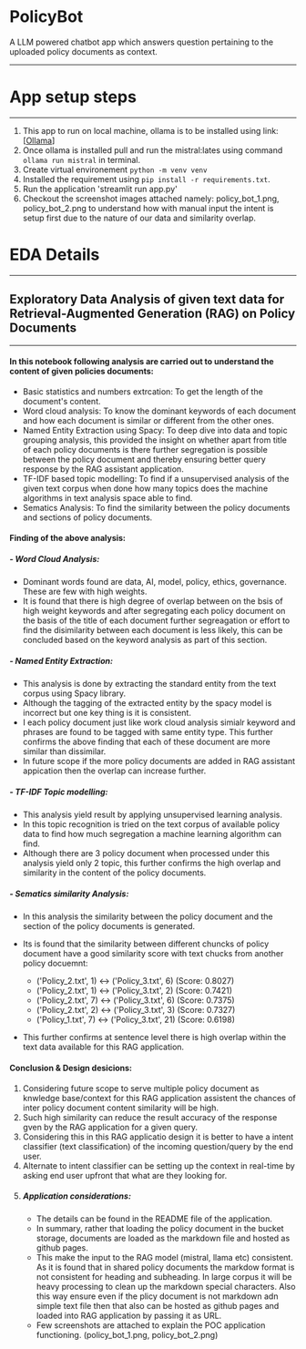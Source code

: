 # PolicyBot
A LLM powered chatbot app which answers question pertaining to the uploaded policy documents as context.

---

# App setup steps
---
1. This app to run on local machine, ollama is to be installed using link: [[Ollama](https://ollama.com/)]
2. Once ollama is installed pull and run the mistral:lates using command `ollama run mistral` in terminal.
3. Create virtual environement `python -m venv venv`
4. Installed the requirement using `pip install -r requirements.txt`.
5. Run the application 'streamlit run app.py'
6. Checkout the screenshot images attached namely: policy_bot_1.png, policy_bot_2.png to understand how with manual input the intent is setup first due to the nature of our data and similarity overlap.

# EDA Details
---

## Exploratory Data Analysis of given text data for Retrieval-Augmented Generation (RAG) on Policy Documents
---
#### In this notebook following analysis are carried out to understand the content of given policies documents:
- Basic statistics and numbers extrcation: To get the length of the document's content.
- Word cloud analysis: To know the dominant keywords of each document and how each document is similar or different from the other ones.
- Named Entity Extraction using Spacy: To deep dive into data and topic grouping analysis, this provided the insight on whether apart from title of each policy documents is there further segregation is possible between the policy document and thereby ensuring better query response by the RAG assistant application.
- TF-IDF based topic modelling: To find if a unsupervised analysis of the given text corpus when done how many topics does the machine algorithms in text analysis space able to find.
- Sematics Analysis: To find the similarity between the policy documents and sections of policy documents.

#### Finding of the above analysis:

##### - Word Cloud Analysis:
- Dominant words found are data, AI, model, policy, ethics, governance. These are few with high weights.
- It is found that there is high degree of overlap between on the bsis of high weight keywords and after segregating each policy document on the basis of the title of each document further segreagation or effort to find the disimilarity between each document is less likely, this can be concluded based on the keyword analysis as part of this section.

##### - Named Entity Extraction:
- This analysis is done by extracting the standard entity from the text corpus using Spacy library.
- Although the tagging of the extracted entity by the spacy model is incorrect but one key thing is it is consistent.
- I each policy document just like work cloud analysis simialr keyword and phrases are found to be tagged with same entity type. This further confirms the above finding that each of these document are more similar than dissimilar.
- In future scope if the more policy documents are added in RAG assistant appication then the overlap can increase further.

##### - TF-IDF Topic modelling:
- This analysis yield result by applying unsupervised learning analysis.
- In this topic recognition is tried on the text corpus of available policy data to find how much segregation a machine learning algorithm can find.
- Although there are 3 policy document when processed under this analysis yield only 2 topic, this further confirms the high overlap and similarity in the content of the policy documents.

##### - Sematics similarity Analysis:
- In this analysis the similarity between the policy document and the section of the policy documents is generated.
- Its is found that the similarity between different chuncks of policy document have a good similarity score with text chucks from another policy docuemnt:
     
    - ('Policy_2.txt', 1) <-> ('Policy_3.txt', 6) (Score: 0.8027)
    - ('Policy_2.txt', 1) <-> ('Policy_3.txt', 2) (Score: 0.7421)
    - ('Policy_2.txt', 7) <-> ('Policy_3.txt', 6) (Score: 0.7375)
    - ('Policy_2.txt', 2) <-> ('Policy_3.txt', 3) (Score: 0.7327)
    - ('Policy_1.txt', 7) <-> ('Policy_3.txt', 21) (Score: 0.6198)

- This further confirms at sentence level there is high overlap within the text data available for this RAG application.

#### Conclusion & Design desicions:
1. Considering future scope to serve multiple policy document as knwledge base/context for this RAG application assistent the chances of inter policy document content similarity will be high.
2. Such high similarity can reduce the result accuracy of the response gven by the RAG application for a given query.
3. Considering this in this RAG applicatio design it is better to have a intent classifier (text classification) of the incoming question/query by the end user.
4. Alternate to intent classifier can be setting up the context in real-time by asking end user upfront that what are they looking for.
5. ##### Application considerations:
   - The details can be found in the README file of the application.
   - In summary, rather that loading the policy document in the bucket storage, documents are loaded as the markdown file and hosted as github pages.
   - This make the input to the RAG model (mistral, llama etc) consistent. As it is found that in shared policy documents the markdow format is not consistent for heading and subheading. In large corpus it will be heavy processing to clean up the markdown special characters. Also this way ensure even if the plicy document is not markdown adn simple text file then that also can be hosted as github pages and loaded into RAG application by passing it as URL.
   - Few screenshots are attached to explain the POC application functioning. (policy_bot_1.png, policy_bot_2.png)

